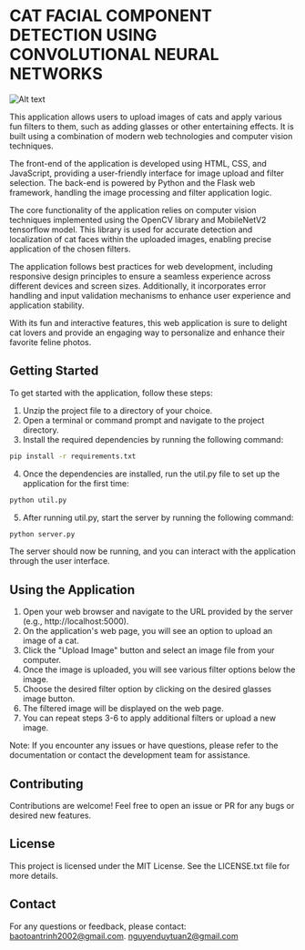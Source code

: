 # CAT FACIAL COMPONENT DETECTION USING CONVOLUTIONAL NEURAL NETWORKS

![Alt text](https://ibb.co/9yS5fyN)

This application allows users to upload images of cats and apply various fun filters to them, such as adding glasses or other entertaining effects. It is built using a combination of modern web technologies and computer vision techniques.

The front-end of the application is developed using HTML, CSS, and JavaScript, providing a user-friendly interface for image upload and filter selection. The back-end is powered by Python and the Flask web framework, handling the image processing and filter application logic.

The core functionality of the application relies on computer vision techniques implemented using the OpenCV library and MobileNetV2 tensorflow model. This library is used for accurate detection and localization of cat faces within the uploaded images, enabling precise application of the chosen filters.

The application follows best practices for web development, including responsive design principles to ensure a seamless experience across different devices and screen sizes. Additionally, it incorporates error handling and input validation mechanisms to enhance user experience and application stability.

With its fun and interactive features, this web application is sure to delight cat lovers and provide an engaging way to personalize and enhance their favorite feline photos.
## Getting Started
To get started with the application, follow these steps:
1. Unzip the project file to a directory of your choice.
2. Open a terminal or command prompt and navigate to the project directory.
3. Install the required dependencies by running the following command:
```sh
pip install -r requirements.txt
```
4. Once the dependencies are installed, run the util.py file to set up the application for the first time:
```sh
python util.py
```
5. After running util.py, start the server by running the following command:
```sh
python server.py
```
The server should now be running, and you can interact with the application through the user interface.
## Using the Application

1. Open your web browser and navigate to the URL provided by the server (e.g., http://localhost:5000).
2. On the application's web page, you will see an option to upload an image of a cat.
3. Click the "Upload Image" button and select an image file from your computer.
4. Once the image is uploaded, you will see various filter options below the image.
5. Choose the desired filter option by clicking on the desired glasses image button.
6. The filtered image will be displayed on the web page.
7. You can repeat steps 3-6 to apply additional filters or upload a new image.

Note: If you encounter any issues or have questions, please refer to the documentation or contact the development team for assistance.

## Contributing
Contributions are welcome! Feel free to open an issue or PR for any bugs or desired new features.
## License
This project is licensed under the MIT License. See the LICENSE.txt file for more details.
## Contact
For any questions or feedback, please contact:
baotoantrinh2002@gmail.com.
nguyenduytuan2@gmail.com


